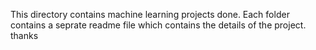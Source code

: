 This directory contains machine learning projects done. Each folder contains a seprate readme file which contains the details of the project.
thanks